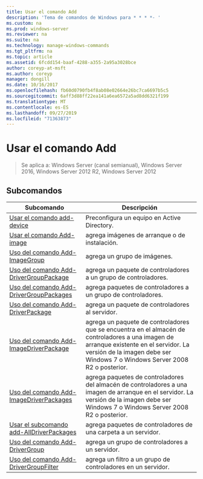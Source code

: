 ```yaml
---
title: Usar el comando Add
description: 'Tema de comandos de Windows para * * * *- '
ms.custom: na
ms.prod: windows-server
ms.reviewer: na
ms.suite: na
ms.technology: manage-windows-commands
ms.tgt_pltfrm: na
ms.topic: article
ms.assetid: 6fcdd154-baaf-4288-a355-2a95a3028bce
author: coreyp-at-msft
ms.author: coreyp
manager: dongill
ms.date: 10/16/2017
ms.openlocfilehash: fb60d0790fb4f8ab08e02664e26bc7ca6697b5c5
ms.sourcegitcommit: 6aff3d88ff22ea141a6ea6572a5ad8dd6321f199
ms.translationtype: MT
ms.contentlocale: es-ES
ms.lasthandoff: 09/27/2019
ms.locfileid: "71363873"
---
```

# <a name="using-the-add-command"></a>Usar el comando Add

>Se aplica a: Windows Server (canal semianual), Windows Server 2016, Windows Server 2012 R2, Windows Server 2012

## <a name="subcommands"></a>Subcomandos
|Subcomando|Descripción|
|-------|--------|
|[Usar el comando add-device](using-the-add-device-command.md)|Preconfigura un equipo en Active Directory.|
|[Usar el comando Add-image](using-the-add-image-command.md)|agrega imágenes de arranque o de instalación.|
|[Uso del comando Add-ImageGroup](using-the-add-imagegroup-command.md)|agrega un grupo de imágenes.|
|[Uso del comando Add-DriverGroupPackage](using-the-add-drivergrouppackage-command.md)|agrega un paquete de controladores a un grupo de controladores.|
|[Uso del comando Add-DriverGroupPackages](using-the-add-drivergrouppackages-command.md)|agrega paquetes de controladores a un grupo de controladores.|
|[Uso del comando Add-DriverPackage](using-the-add-driverpackage-command.md)|agrega un paquete de controladores al servidor.|
|[Uso del comando Add-ImageDriverPackage](using-the-add-imagedriverpackage-command.md)|agrega un paquete de controladores que se encuentra en el almacén de controladores a una imagen de arranque existente en el servidor. La versión de la imagen debe ser Windows 7 o Windows Server 2008 R2 o posterior.|
|[Uso del comando Add-ImageDriverPackages](using-the-add-imagedriverpackages-command.md)|agrega paquetes de controladores del almacén de controladores a una imagen de arranque en el servidor. La versión de la imagen debe ser Windows 7 o Windows Server 2008 R2 o posterior.|
|[Usar el subcomando add-AllDriverPackages](using-the-add-alldriverpackages-subcommand.md)|agrega paquetes de controladores de una carpeta a un servidor.|
|[Uso del comando Add-DriverGroup](using-the-add-drivergroup-command.md)|agrega un grupo de controladores a un servidor.|
|[Uso del comando Add-DriverGroupFilter](using-the-add-drivergroupfilter-command.md)|agrega un filtro a un grupo de controladores en un servidor.|
